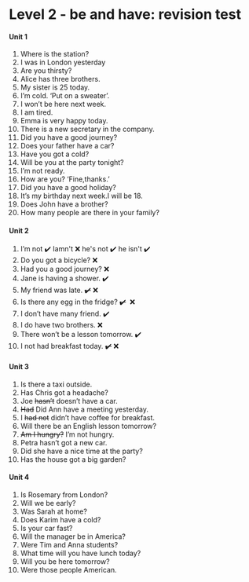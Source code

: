 # Level 2 - be and have: revision test

#### Unit 1

1. Where is the station?
2. I was in London yesterday
3. Are you thirsty?
4. Alice has three brothers.
5. My sister is 25 today.
6. I’m cold. ‘Put on a sweater’.
7. I won’t be here next week.
8. I am tired.
9. Emma is very happy today.
10. There is a new secretary in the company.
11. Did you have a good journey?
12. Does your father have a car?
13. Have you got a cold?
14. Will be you at the party tonight?
15. I’m not ready.
16. How are you? ‘Fine,thanks.’
17. Did you have a good holiday?
18. It’s my birthday next week.I will be 18.
19. Does John have a brother?
20. How many people are there in your family?

#### Unit 2

1. I’m not :heavy_check_mark:      Iamn't :x:
    he's not :heavy_check_mark:   he isn't :heavy_check_mark:
2. Do you got a bicycle? :x:
3. Had you a good journey? :x:
4. Jane is having a shower. :heavy_check_mark:
5. My friend was late. ~~:heavy_check_mark:~~​  :x:
6. Is there any egg in the fridge? ~~:heavy_check_mark:~~ ​ :x:
7. I don’t have many friend. :heavy_check_mark:
8. I do have two brothers. :x:
9. There won’t be a lesson tomorrow. :heavy_check_mark:
10. I not had breakfast today.  ~~:heavy_check_mark:~~​ :x:

#### Unit 3

1. Is there a taxi outside.
2. Has Chris got a headache?
3. Joe ~~hasn’t~~ doesn’t have a car.
4. ~~Had~~ Did  Ann have a meeting yesterday.
5. I ~~had not~~ didn’t have coffee for breakfast.
6. Will there be an English lesson tomorrow?
7. ~~Am I hungry?~~ I’m not hungry.
8. Petra hasn’t got a new car.
9. Did she have a nice time at the party?
10. Has the house got a big garden?

#### Unit 4

1. Is Rosemary from London?
2. Will we be early?
3. Was Sarah at home?
4. Does Karim have a cold?
5. Is your car fast?
6. Will the manager be in America?
7. Were Tim and Anna students?
8. What time will you have lunch today?
9. Will you be here tomorrow?
10. Were those people American.